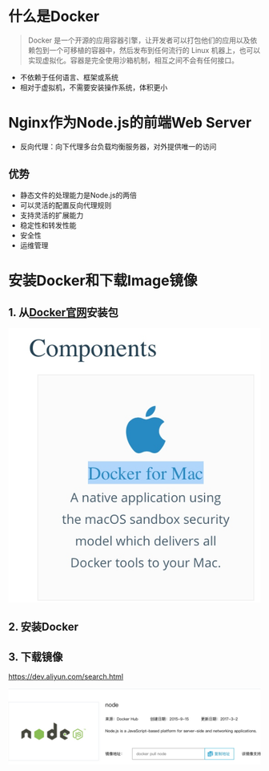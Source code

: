 # 什么是Docker
> Docker 是一个开源的应用容器引擎，让开发者可以打包他们的应用以及依赖包到一个可移植的容器中，然后发布到任何流行的 Linux 机器上，也可以实现虚拟化。容器是完全使用沙箱机制，相互之间不会有任何接口。
- 不依赖于任何语言、框架或系统
- 相对于虚拟机，不需要安装操作系统，体积更小
# Nginx作为Node.js的前端Web Server
- 反向代理：向下代理多台负载均衡服务器，对外提供唯一的访问
## 优势
- 静态文件的处理能力是Node.js的两倍
- 可以灵活的配置反向代理规则
- 支持灵活的扩展能力
- 稳定性和转发性能
- 安全性
- 运维管理
# 安装Docker和下载Image镜像
## 1. 从[Docker官网](https://docs.docker.com/)安装包

![](./_image/2017-03-02-23-01-34.jpg)
## 2. 安装Docker

## 3. 下载镜像

https://dev.aliyun.com/search.html

![](./_image/2017-03-02-23-11-50.jpg)
